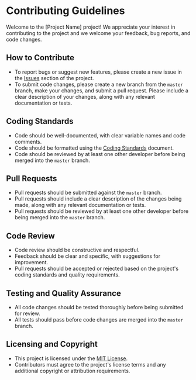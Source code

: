 # Contributing Guidelines

Welcome to the [Project Name] project! We appreciate your interest in contributing to the project and we welcome your feedback, bug reports, and code changes.

## How to Contribute

- To report bugs or suggest new features, please create a new issue in the [Issues](https://github.com/Ashwell-Design/MultiDomainX/issues) section of the project.
- To submit code changes, please create a new branch from the `master` branch, make your changes, and submit a pull request. Please include a clear description of your changes, along with any relevant documentation or tests.

## Coding Standards

- Code should be well-documented, with clear variable names and code comments.
- Code should be formatted using the [Coding Standards](https://github.com/Ashwell-Design/MultiDomainX/blob/master/CODING_STANDARDS.md) document.
- Code should be reviewed by at least one other developer before being merged into the `master` branch.

## Pull Requests

- Pull requests should be submitted against the `master` branch.
- Pull requests should include a clear description of the changes being made, along with any relevant documentation or tests.
- Pull requests should be reviewed by at least one other developer before being merged into the `master` branch.

## Code Review

- Code review should be constructive and respectful.
- Feedback should be clear and specific, with suggestions for improvement.
- Pull requests should be accepted or rejected based on the project's coding standards and quality requirements.

## Testing and Quality Assurance

- All code changes should be tested thoroughly before being submitted for review.
- All tests should pass before code changes are merged into the `master` branch.

## Licensing and Copyright

- This project is licensed under the [MIT License](https://github.com/Ashwell-Design/MultiDomainX/blob/master/LICENSE).
- Contributors must agree to the project's license terms and any additional copyright or attribution requirements.
